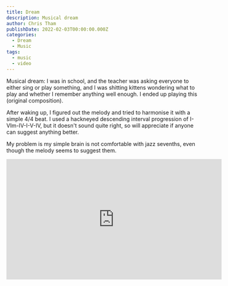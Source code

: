 ```yaml
---
title: Dream
description: Musical dream
author: Chris Tham
publishDate: 2022-02-03T00:00:00.000Z
categories:
  - Dream
  - Music
tags:
  - music
  - video
---
```


Musical dream: I was in school, and the teacher was asking everyone to either sing or play something, and I was shitting kittens wondering what to play and whether I remember anything well enough. I ended up playing this (original composition).

After waking up, I figured out the melody and tried to harmonise it with a simple 4/4 beat. I used a hackneyed descending interval progression of I-VIm-IV-I-V-IV, but it doesn't sound quite right, so will appreciate if anyone can suggest anything better.

My problem is my simple brain is not comfortable with jazz sevenths, even though the melody seems to suggest them.

<iframe src="https://www.facebook.com/plugins/video.php?height=314&href=https%3A%2F%2Fwww.facebook.com%2Fchris1.tham%2Fvideos%2F917845695593623%2F&show_text=false&width=560&t=0" width="560" height="314" style="border:none;overflow:hidden" scrolling="no" frameborder="0" allowfullscreen="true" allow="autoplay; clipboard-write; encrypted-media; picture-in-picture; web-share" allowFullScreen="true"></iframe>
